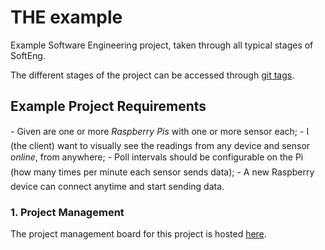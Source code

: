 THE example
===========

Example Software Engineering project, taken through all typical stages of SoftEng.

The different stages of the project can be accessed through [git tags](https://git-scm.com/book/en/v2/Git-Basics-Tagging).


Example Project Requirements
----------------------------
- Given are one or more *Raspberry Pis* with one or more sensor each;
- I (the client) want to visually see the readings from any device and sensor *online*, from anywhere;
- Poll intervals should be configurable on the Pi (how many times per minute each sensor sends data);
- A new Raspberry device can connect anytime and start sending data.


### 1. Project Management

The project management board for this project is hosted [here](https://waffle.io/csabasulyok/SensorSiesta-ubbse2016).